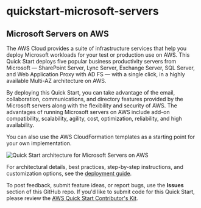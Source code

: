 # quickstart-microsoft-servers
## Microsoft Servers on AWS

The AWS Cloud provides a suite of infrastructure services that help you deploy Microsoft workloads for your test or production use on AWS. This Quick Start deploys five popular business productivity servers from Microsoft — SharePoint Server, Lync Server, Exchange Server, SQL Server, and Web Application Proxy with AD FS — with a single click, in a highly available Multi-AZ architecture on AWS.

By deploying this Quick Start, you can take advantage of the email, collaboration, communications, and directory features provided by the Microsoft servers along with the flexibility and security of AWS. The advantages of running Microsoft servers on AWS include add-on compatibility, scalability, agility, cost, optimization, reliability, and high availability.

You can also use the AWS CloudFormation templates as a starting point for your own implementation.

![Quick Start architecture for Microsoft Servers on AWS](https://d0.awsstatic.com/partner-network/QuickStart/datasheets/ms-servers-architecture-color.png)

For architectural details, best practices, step-by-step instructions, and customization options, see the 
[deployment guide](https://fwd.aws/nAY9K).

To post feedback, submit feature ideas, or report bugs, use the **Issues** section of this GitHub repo.
If you'd like to submit code for this Quick Start, please review the [AWS Quick Start Contributor's Kit](https://aws-quickstart.github.io/). 

